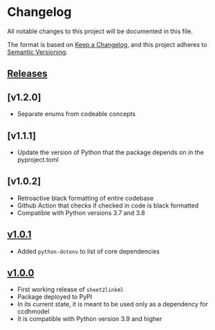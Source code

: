 # Changelog

All notable changes to this project will be documented in this file.

The format is based on [Keep a Changelog](https://keepachangelog.com/en/1.0.0/),
and this project adheres to [Semantic Versioning](https://semver.org/spec/v2.0.0.html).

## [Releases](https://github.com/cancerDHC/sheet2linkml/releases)

## [v1.2.0]

* Separate enums from codeable concepts

## [v1.1.1]

* Update the version of Python that the package depends on in the pyproject.toml

## [v1.0.2]

* Retroactive black formatting of entire codebase
* Github Action that checks if checked in code is black formatted
* Compatible with Python versions 3.7 and 3.8

## [v1.0.1](https://github.com/cancerDHC/sheet2linkml/releases/tag/v1.0.1)

* Added `python-dotenv` to list of core dependencies

## [v1.0.0](https://github.com/cancerDHC/sheet2linkml/releases/tag/v1.0.0)

* First working release of `sheet2linkml`
* Package deployed to PyPI
* In its current state, it is meant to be used only as a dependency for ccdhmodel
* It is compatible with Python version 3.9 and higher

